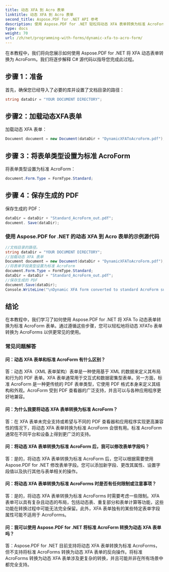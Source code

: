 ```yaml
---
title: 动态 XFA 到 Acro 表单
linktitle: 动态 XFA 到 Acro 表单
second_title: Aspose.PDF for .NET API 参考
description: 使用 Aspose.PDF for .NET 轻松将动态 XFA 表单转换为标准 AcroForm 表单。
type: docs
weight: 70
url: /zh/net/programming-with-forms/dynamic-xfa-to-acro-form/
---
```

在本教程中，我们将向您展示如何使用 Aspose.PDF for .NET 将 XFA 动态表单转换为 AcroForm。我们将逐步解释 C# 源代码以指导您完成此过程。

## 步骤 1：准备

首先，确保您已经导入了必要的库并设置了文档目录的路径：

```csharp
string dataDir = "YOUR DOCUMENT DIRECTORY";
```

## 步骤2：加载动态XFA表单

加载动态 XFA 表单：

```csharp
Document document = new Document(dataDir + "DynamicXFAToAcroForm.pdf");
```

## 步骤 3：将表单类型设置为标准 AcroForm

将表单类型设置为标准 AcroForm：

```csharp
document.Form.Type = FormType.Standard;
```

## 步骤 4：保存生成的 PDF

保存生成的 PDF：

```csharp
dataDir = dataDir + "Standard_AcroForm_out.pdf";
document. Save(dataDir);
```

### 使用 Aspose.PDF for .NET 的动态 XFA 到 Acro 表单的示例源代码 
```csharp
//文档目录的路径。
string dataDir = "YOUR DOCUMENT DIRECTORY";
//加载动态 XFA 表单
Document document = new Document(dataDir + "DynamicXFAToAcroForm.pdf");
//将表单字段类型设置为标准 AcroForm
document.Form.Type = FormType.Standard;
dataDir = dataDir + "Standard_AcroForm_out.pdf";
//保存生成的 PDF
document.Save(dataDir);
Console.WriteLine("\nDynamic XFA form converted to standard AcroForm successfully.\nFile saved at " + dataDir);
```

## 结论

在本教程中，我们学习了如何使用 Aspose.PDF for .NET 将 XFA To 动态表单转换为标准 AcroForm 表单。通过遵循这些步骤，您可以轻松地将动态 XFATo 表单转换为 AcroForms 以供更常见的使用。

### 常见问题解答

#### 问：动态 XFA 表单和标准 AcroForm 有什么区别？

答：动态 XFA（XML 表单架构）表单是一种使用基于 XML 的数据来定义其布局和行为的 PDF 表单。XFA 表单通常用于交互式和数据密集型表单。另一方面，标准 AcroForm 是一种更传统的 PDF 表单类型，它使用 PDF 格式本身来定义其结构和外观。AcroForm 受到 PDF 查看器的广泛支持，并且可以与各种应用程序更好地兼容。

#### 问：为什么我要将动态 XFA 表单转换为标准 AcroForm？

答：在 XFA 表单未完全支持或希望与不同的 PDF 查看器和应用程序实现更高兼容性的情况下，将动态 XFA 表单转换为标准 AcroForm 会很有用。标准 AcroForm 通常在不同平台和设备上得到更广泛的支持。

#### 问：将动态 XFA 表单转换为标准 AcroForm 后，我可以修改表单字段吗？

答：是的，将动态 XFA 表单转换为标准 AcroForm 后，您可以根据需要使用 Aspose.PDF for .NET 修改表单字段。您可以添加新字段、更改其属性、设置字段值以及执行其他与表单相关的操作。

#### 问：将动态 XFA 表单转换为标准 AcroForms 时是否有任何限制或注意事项？

答：是的，将动态 XFA 表单转换为标准 AcroForms 时需要考虑一些限制。XFA 表单可以具有复杂且动态的布局，包括动态表、重复部分和表单计算等功能，这些功能在转换过程中可能无法完全保留。此外，XFA 表单独有的某些特定表单字段属性可能不适用于 AcroForms。

#### 问：我可以使用 Aspose.PDF for .NET 将标准 AcroForm 转换为动态 XFA 表单吗？

答：Aspose.PDF for .NET 目前支持将动态 XFA 表单转换为标准 AcroForms，但不支持将标准 AcroForms 转换为动态 XFA 表单的反向操作。将标准 AcroForms 转换为动态 XFA 表单涉及更复杂的转换，并且可能并非在所有场景中都完全支持。